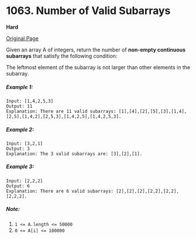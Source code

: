 # 1063. Number of Valid Subarrays

**Hard**

[Original Page](https://leetcode.com/problems/number-of-valid-subarrays/)

Given an array A of integers, return the number of __non-empty continuous subarrays__ that satisfy the following condition:

The leftmost element of the subarray is not larger than other elements in the subarray.

##### Example 1:
```
Input: [1,4,2,5,3]
Output: 11
Explanation: There are 11 valid subarrays: [1],[4],[2],[5],[3],[1,4],[2,5],[1,4,2],[2,5,3],[1,4,2,5],[1,4,2,5,3].
```

##### Example 2: 
```
Input: [3,2,1]
Output: 3
Explanation: The 3 valid subarrays are: [3],[2],[1].
```

##### Example 3:
```
Input: [2,2,2]
Output: 6
Explanation: There are 6 valid subarrays: [2],[2],[2],[2,2],[2,2],[2,2,2].
```

##### Note:
1. `1 <= A.length <= 50000`
2. `0 <= A[i] <= 100000`

